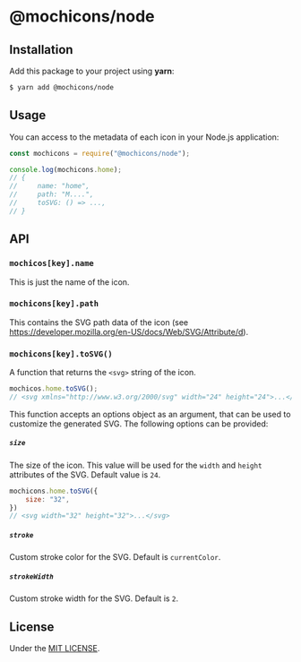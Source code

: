 # @mochicons/node

## Installation

Add this package to your project using **yarn**:

```bash
$ yarn add @mochicons/node
```

## Usage

You can access to the metadata of each icon in your Node.js application:

```js
const mochicons = require("@mochicons/node");

console.log(mochicons.home);
// {
//     name: "home",
//     path: "M....",
//     toSVG: () => ...,
// }

```

## API

### `mochicos[key].name`

This is just the name of the icon.

### `mochicons[key].path`

This contains the SVG path data of the icon (see https://developer.mozilla.org/en-US/docs/Web/SVG/Attribute/d).

### `mochicons[key].toSVG()`

A function that returns the `<svg>` string of the icon. 

```js
mochicos.home.toSVG();
// <svg xmlns="http://www.w3.org/2000/svg" width="24" height="24">...</svg>
```

This function accepts an options object as an argument, that can be used to customize the generated SVG. The following options can be provided:

##### `size`

The size of the icon. This value will be used for the `width` and `height` attributes of the SVG. Default value is `24`.

```js
mochicons.home.toSVG({
    size: "32",
})
// <svg width="32" height="32">...</svg>
```

##### `stroke`

Custom stroke color for the SVG. Default is `currentColor`.

##### `strokeWidth`

Custom stroke width for the SVG. Default is `2`.


## License

Under the [MIT LICENSE](https://github.com/jmjuanes/mochicons/blob/main/LICENSE).
